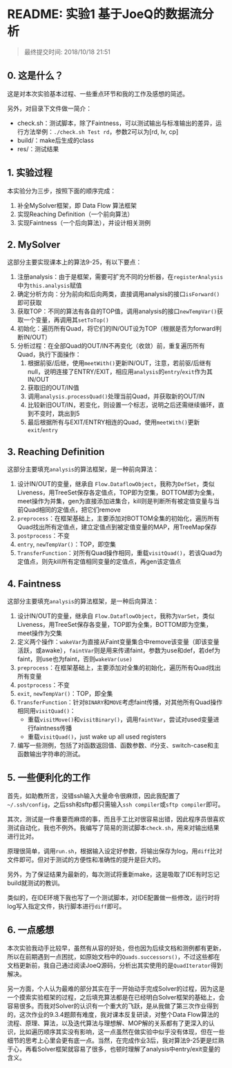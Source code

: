 # README: 实验1 基于JoeQ的数据流分析

> 最终提交时间: 2018/10/18 21:51

## 0. 这是什么？

这是对本次实验基本过程、一些重点环节和我的工作及感想的简述。

另外，对目录下文件做一简介：

- check.sh：测试脚本，除了Faintness，可以测试输出与标准输出的差异，运行方法举例：`./check.sh Test rd`，参数2可以为[rd, lv, cp]
- build/：make后生成的class
- res/：测试结果

## 1. 实验过程

本实验分为三步，按照下面的顺序完成：

1. 补全MySolver框架，即 Data Flow 算法框架
2. 实现Reaching Definition（一个前向算法）
3. 实现Faintness（一个后向算法），并设计相关测例

## 2. MySolver

这部分主要实现课本上的算法9-25，有以下要点：

1. 注册analysis：由于是框架，需要可扩充不同的分析器，在`registerAnalysis`中为`this.analysis`赋值
2. 确定分析方向：分为前向和后向两类，直接调用analysis的接口`isForward()`即可获取
3. 获取TOP：不同的算法有各自的TOP值，调用analysis的接口`newTempVar()`获取一个变量，再调用其`setToTop()`
4. 初始化：遍历所有Quad，将它们的IN/OUT设为TOP（根据是否为forward判断IN/OUT）
5. 分析过程：在全部Quad的OUT/IN不再变化（收敛）前，重复遍历所有Quad，执行下面操作：
    1. 根据前驱/后继，使用`meetWith()`更新IN/OUT，注意，若前驱/后继有null，说明连接了ENTRY/EXIT，相应用`analysis`的`entry`/`exit`作为其IN/OUT
    2. 获取旧的OUT/IN值
    3. 调用`analysis.processQuad()`处理当前Quad，并获取新的OUT/IN
    4. 比较新旧OUT/IN，若变化，则设置一个标志，说明之后还需继续循环，直到不变时，跳出到5
    5. 最后根据所有与EXIT/ENTRY相连的Quad，使用`meetWith()`更新`exit`/`entry`

## 3. Reaching Definition

这部分主要填充`analysis`的算法框架，是一种前向算法：

1. 设计IN/OUT的变量，继承自 `Flow.DataflowObject`，我称为`DefSet`，类似Liveness，用TreeSet保存各定值点，TOP即为空集，BOTTOM即为全集，meet操作为并集，gen为直接添加进集合，kill则是判断所有被定值变量与当前Quad相同的定值点，把它们remove
2. `preprocess`：在框架基础上，主要添加对BOTTOM全集的初始化，遍历所有Quad找出所有定值点，建立定值点到被定值变量的MAP，用TreeMap保存
3. `postprocess`：不变
4. `entry`, `newTempVar()`：TOP，即空集
5. `TransferFunction`：对所有Quad操作相同，重载`visitQuad()`，若该Quad为定值点，则先kill所有定值相同变量的定值点，再gen该定值点

## 4. Faintness

这部分主要填充`analysis`的算法框架，是一种后向算法：

1. 设计IN/OUT的变量，继承自 `Flow.DataflowObject`，我称为`VarSet`，类似Liveness，用TreeSet保存各变量，TOP即为全集，BOTTOM即为空集，meet操作为交集
2. 定义两个操作：`wakeVar`为直接从Faint变量集合中remove该变量（即该变量活跃，或awake），`faintVar`则是用来传递faint，参数为use和def，若def为faint，则use也为faint，否则`wakeVar(use)`
3. `preprocess`：在框架基础上，主要添加对全集的初始化，遍历所有Quad找出所有变量
4. `postprocess`：不变
5. `exit`, `newTempVar()`：TOP，即全集
6. `TransferFunction`：针对`BINARY`和`MOVE`考虑faint传播，对其他所有Quad操作相同用`visitQuad()`：
    - 重载`visitMove()`和`visitBinary()`，调用`faintVar`，尝试对used变量进行faintness传播
    - 重载`visitQuad()`，just wake up all used registers
7. 编写一些测例，包括了对函数返回值、函数参数、if分支、switch-case和主函数输出字符串的测试。

## 5. 一些便利化的工作

首先，如助教所言，没错ssh输入大量命令很麻烦，因此我配置了`~/.ssh/config`，之后ssh和sftp都只需输入`ssh compiler`或`sftp compiler`即可。

其次，测试是一件重要而麻烦的事，而且手工比对很容易出错，因此程序员很喜欢测试自动化，我也不例外。我编写了简易的测试脚本`check.sh`，用来对输出结果进行比对。

原理很简单，调用`run.sh`，根据输入设定好参数，将输出保存为log，用`diff`比对文件即可。但对于测试的方便性和准确性的提升是巨大的。

另外，为了保证结果为最新的，每次测试将重新make，这是吸取了IDE有时忘记build就测试的教训。

类似的，在IDE环境下我也写了一个测试脚本，对IDE配置做一些修改，运行时将log写入指定文件，执行脚本进行`diff`即可。

## 6. 一点感想

本次实验我动手比较早，虽然有从容的好处，但也因为后续文档和测例都有更新，所以在前期遇到一点困扰，如原始文档中的`Quads.successors()`，不过这些都在文档更新前，我自己通过阅读JoeQ源码，分析出其实使用的是`QuadIterator`得到解决。

另一方面，个人认为最难的部分其实在于一开始动手完成Solver的过程，因为这是一个摸索实验框架的过程，之后填充算法都是在已经明白Solver框架的基础上，会容易很多。而我对Solver的认识有一个重大的飞跃，是从我做了第三次作业得到的，这次作业的9.3.4题颇有难度，我对课本反复研读，对整个Data Flow算法的流程、原理、算法，以及迭代算法与理想解、MOP解的关系都有了更深入的认识，比如遍历顺序其实没有影响，这一点虽然在做实验中似乎没有体现，但在一些细节的思考上心里会更有底一点。当然，在完成作业3后，我对算法9-25更是烂熟于心，再看Solver框架就容易了很多，也顿时理解了analysis中entry/exit变量的含义。
